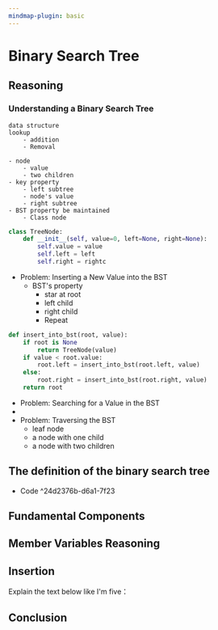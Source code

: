 ```yaml
---
mindmap-plugin: basic
---
```

# Binary Search Tree

## Reasoning

### Understanding a Binary Search Tree
	data structure
	lookup
		- addition
		- Removal
		
	- node
		- value
		- two children
	- key property
		- left subtree
		- node's value
		- right subtree
	- BST property be maintained
		- Class node
```python
class TreeNode:
    def __init__(self, value=0, left=None, right=None):
        self.value = value
        self.left = left
        self.right = rightc
```
- Problem: Inserting a New Value into the BST
	- BST's property
		- star at root
		- left child
		- right child
		- Repeat
```python
def insert_into_bst(root, value):
    if root is None
        return TreeNode(value)
    if value < root.value:
        root.left = insert_into_bst(root.left, value)
    else:
        root.right = insert_into_bst(root.right, value)
    return root 
```

- Problem: Searching for a Value in the BST
- 
- Problem: Traversing the BST
	- leaf node
	- a node with one child
	- a node with two children

## The definition of the binary search tree
- Code ^24d2376b-d6a1-7f23

## Fundamental Components

## Member Variables Reasoning

## Insertion
Explain the text below like I'm five：
## Conclusion